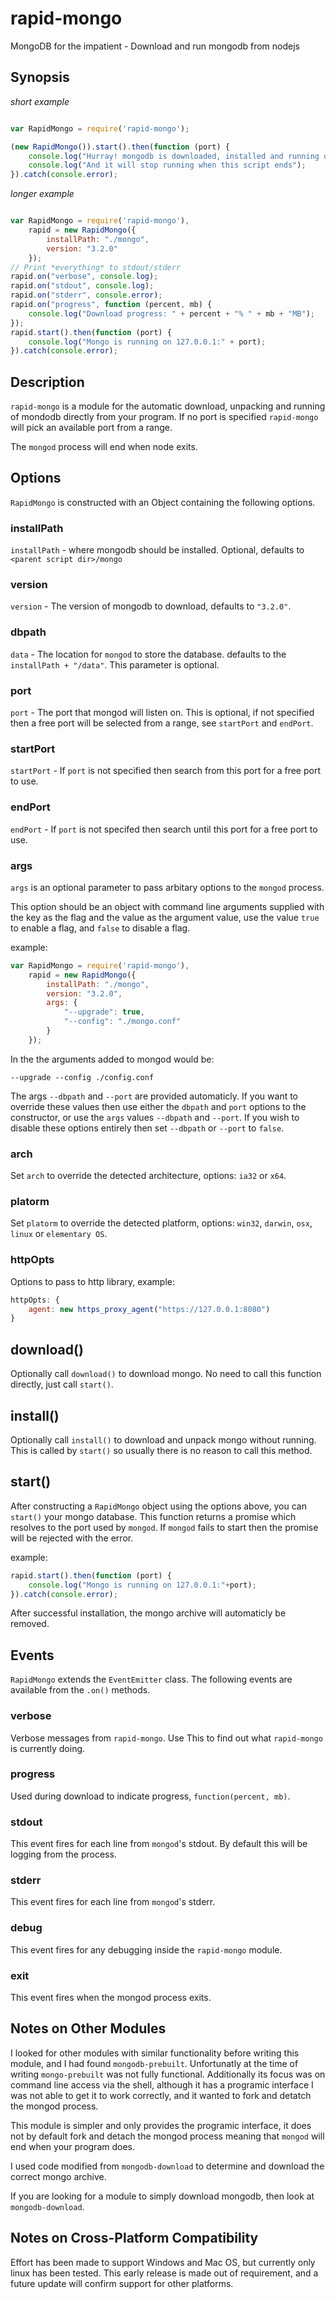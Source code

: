 # rapid-mongo
MongoDB for the impatient - Download and run mongodb from nodejs

## Synopsis

*short example*

```javascript

var RapidMongo = require('rapid-mongo');

(new RapidMongo()).start().then(function (port) {
	console.log("Hurray! mongodb is downloaded, installed and running on port " + port);
	console.log("And it will stop running when this script ends");
}).catch(console.error);

```

*longer example*

```javascript

var RapidMongo = require('rapid-mongo'),
	rapid = new RapidMongo({
		installPath: "./mongo",
		version: "3.2.0"
	});
// Print *everything* to stdout/stderr
rapid.on("verbose", console.log);
rapid.on("stdout", console.log);
rapid.on("stderr", console.error);
rapid.on("progress", function (percent, mb) {
	console.log("Download progress: " + percent + "% " + mb + "MB");
});
rapid.start().then(function (port) {
	console.log("Mongo is running on 127.0.0.1:" + port);
}).catch(console.error);

```

## Description

`rapid-mongo` is a module for the automatic download, unpacking and running of
mondodb directly from your program.  If no port is specified `rapid-mongo` will
pick an available port from a range.

The `mongod` process will end when node exits.

## Options

`RapidMongo` is constructed with an Object containing the following options.

### installPath

`installPath` - where mongodb should be installed.  Optional, defaults to
`<parent script dir>/mongo`

### version

`version` - The version of mongodb to download, defaults to `"3.2.0"`.

### dbpath

`data` - The location for `mongod` to store the database.  defaults to the
`installPath + "/data"`.  This parameter is optional.

### port

`port` - The port that mongod will listen on.  This is optional, if not
specified then a free port will be selected from a range, see `startPort` and
`endPort`.

### startPort

`startPort` - If `port` is not specified then search from this port for a free
port to use.

### endPort

`endPort` - If `port` is not specifed then search until this port for a free
port to use.

### args

`args` is an optional parameter to pass arbitary options to the `mongod`
process.

This option should be an object with command line arguments supplied with the
key as the flag and the value as the argument value, use the value `true` to
enable a flag, and `false` to disable a flag.

example:

```javascript
var RapidMongo = require('rapid-mongo'),
	rapid = new RapidMongo({
		installPath: "./mongo",
		version: "3.2.0",
		args: {
			"--upgrade": true,
			"--config": "./mongo.conf"
		}
	});
```

In the the arguments added to mongod would be:

`--upgrade --config ./config.conf`

The args `--dbpath` and `--port` are provided automaticly.  If you want to
override these values then use either the `dbpath` and `port` options to the
constructor, or use the `args` values `--dbpath` and `--port`.  If you wish to
disable these options entirely then set `--dbpath` or `--port` to `false`.

### arch

Set `arch` to override the detected architecture, options: `ia32` or `x64`.

### platorm

Set `platorm` to override the detected platform, options: `win32`, `darwin`,
`osx`, `linux` or `elementary OS`.

### httpOpts

Options to pass to http library, example:

```javascript
httpOpts: {
	agent: new https_proxy_agent("https://127.0.0.1:8080")
}
```

## download()

Optionally call `download()` to download mongo.  No need to call this function
directly, just call `start()`.

## install()

Optionally call `install()` to download and unpack mongo without running.  This
is called by `start()` so usually there is no reason to call this method.

## start()

After constructing a `RapidMongo` object using the options above, you can
`start()` your mongo database.  This function returns a promise which resolves
to the port used by `mongod`.  If `mongod` fails to start then the promise will
be rejected with the error.

example:

```javascript
rapid.start().then(function (port) {
	console.log("Mongo is running on 127.0.0.1:"+port);
}).catch(console.error);
```

After successful installation, the mongo archive will automaticly be removed.

## Events

`RapidMongo` extends the `EventEmitter` class.  The following events are
available from the `.on()` methods.

### verbose

Verbose messages from `rapid-mongo`.  Use This to find out what `rapid-mongo`
is currently doing.

### progress

Used during download to indicate progress, `function(percent, mb)`.

### stdout

This event fires for each line from `mongod`'s stdout.  By default this will
be logging from the process.

### stderr

This event fires for each line from `mongod`'s stderr.

### debug

This event fires for any debugging inside the `rapid-mongo` module.

### exit

This event fires when the mongod process exits.

## Notes on Other Modules

I looked for other modules with similar functionality before writing this
module, and I had found `mongodb-prebuilt`.  Unfortunatly at the time of writing
`mongo-prebuilt` was not fully functional.  Additionally its focus was on
command line access via the shell, although it has a programic interface
I was not able to get it to work correctly, and it wanted to fork and detatch
the mongod process.

This module is simpler and only provides the programic interface, it does not
by default fork and detach the mongod process meaning that `mongod` will end
when your program does.

I used code modified from `mongodb-download` to determine and download the
correct mongo archive.

If you are looking for a module to simply download mongodb, then look at
`mongodb-download`.

## Notes on Cross-Platform Compatibility

Effort has been made to support Windows and Mac OS, but currently only linux
has been tested.  This early release is made out of requirement, and a future
update will confirm support for other platforms.
